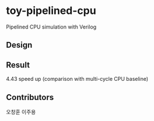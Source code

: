 # toy-pipelined-cpu
Pipelined CPU simulation with Verilog

## Design

## Result

4.43 speed up (comparison with multi-cycle CPU baseline)

## Contributors
오창훈
이주용
